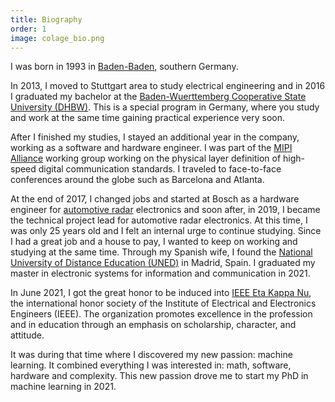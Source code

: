 ```yaml
---
title: Biography
order: 1
image: colage_bio.png
---
```

I was born in 1993 in <a href="https://en.wikipedia.org/wiki/Baden-Baden" target="_blank">Baden-Baden</a>, southern Germany. 

In 2013, I moved to Stuttgart area to study electrical engineering and in 2016 I graduated my bachelor at 
the <a href="https://www.dhbw-stuttgart.de/horb/en/" target="_blank">Baden-Wuerttemberg Cooperative State University (DHBW)</a>. This is a special program in Germany, where
you study and work at the same time gaining practical experience very soon. 

After I finished my studies, I stayed an additional year in the company, working as a software and hardware engineer. I was part of the <a href="https://www.mipi.org/" target="_blank">MIPI Alliance</a> 
working group working on the physical layer definition of high-speed digital communication standards. I traveled to face-to-face conferences around the globe such as Barcelona and Atlanta.

At the end of 2017, I changed jobs and started at Bosch as a hardware engineer for <a href="https://www.bosch-mobility-solutions.com/en/solutions/sensors/front-radar-sensor/" target="_blank">automotive radar</a> 
electronics and soon after, in 2019, I became the technical project lead for automotive radar electronics. At this time, I was only 25 years old and I felt an internal urge
to continue studying. Since I had a great job and a house to pay, I wanted to keep on working and studying at the same time. Through my Spanish wife, I found the 
<a href="https://www.uned.es/universidad/inicio/en/" target="_blank">National University of Distance Education (UNED)</a> in Madrid, Spain. I graduated my master in electronic systems for information 
and communication in 2021. 

In June 2021, I got the great honor to be induced into <a href="https://hkn.ieee.org/" target="_blank">IEEE Eta Kappa Nu</a>, the international honor society of the Institute of Electrical and Electronics Engineers (IEEE). 
The organization promotes excellence in the profession and in education through an emphasis on scholarship, character, and attitude.

It was during that time where I discovered my new passion: machine learning. It combined everything I was interested in: math, software, hardware and complexity.
This new passion drove me to start my PhD in machine learning in 2021.
 
